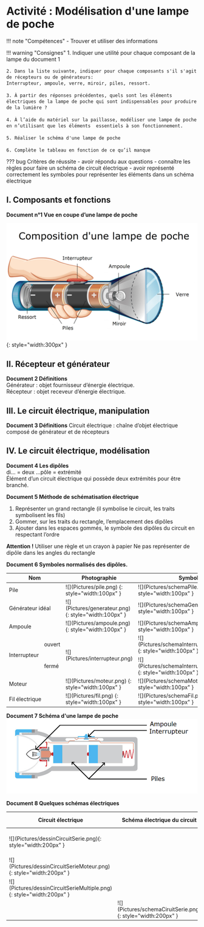 # Activité : Modélisation d'une lampe de poche


!!! note "Compétences"
    - Trouver et utiliser des informations

!!! warning "Consignes"
    1. Indiquer une utilité pour chaque composant de la lampe du document 1 

    2. Dans la liste suivante, indiquer pour chaque composants s'il s'agit de récepteurs ou de générateurs:
    Interrupteur, ampoule, verre, miroir, piles, ressort.

    3. À partir des réponses précédentes, quels sont les éléments électriques de la lampe de poche qui sont indispensables pour produire de la lumière ? 

    4. À l’aide du matériel sur la paillasse, modéliser une lampe de poche en n’utilisant que les éléments  essentiels à son fonctionnement.

    5. Réaliser le schéma d'une lampe de poche

    6. Complète le tableau en fonction de ce qu’il manque

??? bug Critères de réussite
    - avoir répondu aux questions
    - connaître les règles pour faire un schéma de circuit électrique
    - avoir représenté correctement les symboles pour représenter les éléments dans un schéma électrique

## I. Composants et fonctions



**Document n°1 Vue en coupe d’une lampe de poche**

  ![](Pictures/dessinLampe.png){: style="width:300px" }



## II. Récepteur et générateur

**Document 2 Définitions**  
Générateur : objet fournisseur d’énergie électrique.  
Récepteur : objet receveur d’énergie électrique.



## III. Le circuit électrique, manipulation

**Document 3 Définitions**
Circuit électrique : chaîne d’objet électrique composé de générateur et de récepteurs






## IV. Le circuit électrique, modélisation



**Document 4 Les dipôles**  
di… = deux
…pôle = extrémité		
Élément d’un circuit électrique qui possède deux extrémités pour être branché.



**Document 5 Méthode de schématisation électrique**  
1. Représenter un grand rectangle (il symbolise le circuit, les traits symbolisent les fils)  
2. Gommer, sur les traits du rectangle, l’emplacement des dipôles  
3. Ajouter dans les espaces gommés, le symbole des dipôles du circuit en respectant l’ordre

**Attention !**
Utiliser une règle et un crayon à papier
Ne pas représenter de dipôle dans les angles du rectangle


<div markdown style="page-break-after: always;">

**Document 6 Symboles normalisés des dipôles.**

<table markdown class="tg">
<thead>
<tr>
<th colspan="2">Nom</th>
<th >Photographie</th>
<th >Symbole</th>
</tr>
</thead>
<tbody markdown>
<tr markdown>
<td colspan="2">Pile</td>
<td markdown >
![](Pictures/pile.png) {: style="width:100px" }
</td>
<td markdown >![](Pictures/schemaPile.png) {: style="width:100px" }</td>
  </tr>
<tr markdown>
<td colspan="2">Générateur idéal</td>
<td markdown >
![](Pictures/generateur.png) {: style="width:100px" }
</td>
<td markdown >![](Pictures/schemaGenerateur.png) {: style="width:100px" }</td>
  </tr>
<tr markdown>
<td colspan="2">Ampoule</td>
<td markdown >
![](Pictures/ampoule.png) {: style="width:100px" }
</td>
<td markdown >![](Pictures/schemaAmpoule.png) {: style="width:100px" }</td>
  </tr>
<tr markdown>
<td rowspan="2">Interrupteur</td>
<td >ouvert</td>
<td markdown rowspan="2">![](Pictures/interrupteur.png)</td>
<td markdown >![](Pictures/schemaInterrupteurOuvert.png) {: style="width:100px" }</td>
  </tr>
<tr markdown>
<td >fermé</td>
<td markdown >![](Pictures/schemaInterrupteurFerme.png) {: style="width:100px" }</td>
  </tr>
<tr markdown>
<td  colspan="2">Moteur</td>
<td markdown >
![](Pictures/moteur.png) {: style="width:100px" }
</td>
<td markdown >![](Pictures/schemaMoteur.png) {: style="width:100px" }</td>
  </tr>
<tr markdown>
<td  colspan="2">Fil électrique</td>
<td markdown >
![](Pictures/fil.png) {: style="width:100px" }
</td>
<td markdown >![](Pictures/schemaFil.png) {: style="width:100px" }</td>
  </tr>
</tbody>
</table>

</div>

**Document 7 Schéma d'une lampe de poche**
![](Pictures/schemaLampe.png)



<div markdown style="page-break-after: always;">

**Document 8 Quelques schémas électriques**

<table markdown>
<thead>
<tr>
<th>Circuit électrique</th>
<th>Schéma électrique du circuit</th>
<th>Eléments du circuit</th>
</tr>
</thead>
<tbody markdown>
<tr markdown>
<td markdown>
![](Pictures/dessinCircuitSerie.png){: style="width:200px" }
</td>
<td ></td>
<td markdown >Pile  
Interrupteur ouvert  
Ampoule</td>
</tr>
<tr markdown>
<td markdown>![](Pictures/dessinCircuitSerieMoteur.png){: style="width:200px" }</td>
<td ></td>
<td markdown>Interrupteur fermé  
Moteur</td>
</tr>
<tr markdown>
<td markdown>![](Pictures/dessinCircuitSerieMultiple.png){: style="width:200px" }</td>
<td ></td>
<td ></td>
</tr>
<tr markdown >
<td ></td>
<td markdown>![](Pictures/schemaCiruitSerie.png){: style="width:200px" }</td>
<td ></td></tr>
</tbody>
</table>






</div>


